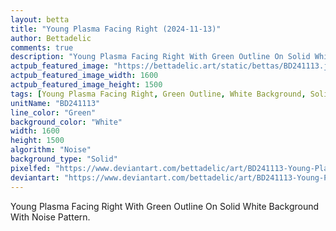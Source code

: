```yaml
---
layout: betta
title: "Young Plasma Facing Right (2024-11-13)"
author: Bettadelic
comments: true
description: "Young Plasma Facing Right With Green Outline On Solid White Background With Noise Pattern."
actpub_featured_image: "https://bettadelic.art/static/bettas/BD241113.jpg"
actpub_featured_image_width: 1600
actpub_featured_image_height: 1500
tags: [Young Plasma Facing Right, Green Outline, White Background, Solid Background Pattern, Noise Pattern, November 2024]
unitName: "BD241113"
line_color: "Green"
background_color: "White"
width: 1600
height: 1500
algorithm: "Noise"
background_type: "Solid"
pixelfed: "https://www.deviantart.com/bettadelic/art/BD241113-Young-Plasma-Facing-Right-2024-11-13-1121893200"
deviantart: "https://www.deviantart.com/bettadelic/art/BD241113-Young-Plasma-Facing-Right-2024-11-13-1121893200"
---
```


Young Plasma Facing Right With Green Outline On Solid White Background With Noise Pattern.
